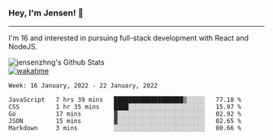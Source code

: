 ### Hey, I'm Jensen! 👋

---

I'm 16 and interested in pursuing full-stack development with React and NodeJS.

![jensenzhng's Github Stats](https://github-readme-stats.vercel.app/api?username=jensenzhng&theme=dark&show_icons=true&count_private=true)
<br />
[![wakatime](https://wakatime.com/badge/user/cbfc263d-3611-4e36-8278-8fad45fe3f62.svg)](https://wakatime.com/@cbfc263d-3611-4e36-8278-8fad45fe3f62)

<!--START_SECTION:waka-->
```text
Week: 16 January, 2022 - 22 January, 2022

JavaScript   7 hrs 39 mins   ███████████████████▒░░░░░   77.18 % 
CSS          1 hr 35 mins    ████░░░░░░░░░░░░░░░░░░░░░   15.97 % 
Go           17 mins         ▓░░░░░░░░░░░░░░░░░░░░░░░░   02.92 % 
JSON         15 mins         ▓░░░░░░░░░░░░░░░░░░░░░░░░   02.65 % 
Markdown     3 mins          ░░░░░░░░░░░░░░░░░░░░░░░░░   00.66 % 
```
<!--END_SECTION:waka-->

